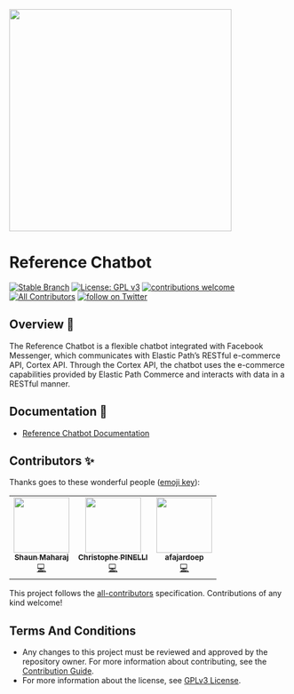 <img src="https://www.elasticpath.com/themes/custom/bootstrap_sass/logo.svg" alt="" width="400" />

# Reference Chatbot

[![Stable Branch](https://img.shields.io/badge/stable%20branch-master-blue.svg)](https://github.com/elasticpath/facebook-chat)
[![License: GPL v3](https://img.shields.io/badge/License-GPLv3-blue.svg)](https://www.gnu.org/licenses/gpl-3.0)
[![contributions welcome](https://img.shields.io/badge/contributions-welcome-brightgreen.svg?style=flat)](https://github.com/elasticpath/facebook-chat/issues)
[![All Contributors](https://img.shields.io/badge/all_contributors-1-orange.svg?style=flat-square)](#contributors-)
[![follow on Twitter](https://img.shields.io/twitter/follow/elasticpath?style=social&logo=twitter)](https://twitter.com/intent/follow?screen_name=elasticpath)

## Overview 🚀

The Reference Chatbot is a flexible chatbot integrated with Facebook Messenger, which communicates with Elastic Path’s RESTful e-commerce API, Cortex API. Through the Cortex API, the chatbot uses the e-commerce capabilities provided by Elastic Path Commerce and interacts with data in a RESTful manner.

## Documentation 📖

- [Reference Chatbot Documentation](https://documentation.elasticpath.com/chatbot/docs/facebook-chat/index.html)

## Contributors ✨

Thanks goes to these wonderful people ([emoji key](https://allcontributors.org/docs/en/emoji-key)):

<!-- ALL-CONTRIBUTORS-LIST:START - Do not remove or modify this section -->
<!-- prettier-ignore-start -->
<!-- markdownlint-disable -->
<table>
  <tr>
    <td align="center"><a href="https://github.com/shaunmaharaj"><img src="https://avatars3.githubusercontent.com/u/39800563?v=4" width="100px;" alt=""/><br /><sub><b>Shaun Maharaj</b></sub></a><br /><a href="https://github.com/elasticpath/facebook-chat/commits?author=shaunmaharaj" title="Code">💻</a></td>
    <td align="center"><a href="https://github.com/CPinelli"><img src="https://avatars3.githubusercontent.com/u/11885569?v=4" width="100px;" alt=""/><br /><sub><b>Christophe PINELLI</b></sub></a><br /><a href="https://github.com/elasticpath/facebook-chat/commits?author=CPinelli" title="Code">💻</a></td>
    <td align="center"><a href="https://github.com/afajardoep"><img src="https://avatars3.githubusercontent.com/u/18294980?v=4" width="100px;" alt=""/><br /><sub><b>afajardoep</b></sub></a><br /><a href="https://github.com/elasticpath/facebook-chat/commits?author=afajardoep" title="Code">💻</a></td>
  </tr>
</table>

<!-- markdownlint-enable -->
<!-- prettier-ignore-end -->
<!-- ALL-CONTRIBUTORS-LIST:END -->

This project follows the [all-contributors](https://github.com/all-contributors/all-contributors) specification. Contributions of any kind welcome!

## Terms And Conditions

- Any changes to this project must be reviewed and approved by the repository owner. For more information about contributing, see the [Contribution Guide](https://github.com/elasticpath/facebook-chat/blob/master/.github/CONTRIBUTING.md).
- For more information about the license, see [GPLv3 License](https://github.com/elasticpath/facebook-chat/blob/master/LICENSE).
